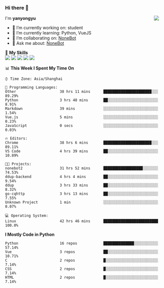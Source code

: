 ### Hi there 👋

<a href="#">
  <img align="right" src="https://github-readme-stats.vercel.app/api?username=yanyongyu&count_private=true&show_icons=true&bg_color=15,f2f7fd,E0EAFC" />
</a>

I'm **yanyongyu**

- 🔭 I’m currently working on: student
- 🌱 I’m currently learning: Python, VueJS
- 👯 I’m collaborating on: [NoneBot](https://github.com/nonebot)
- 💬 Ask me about: [NoneBot](https://github.com/nonebot)

🌟 **My Skills**  
![](https://img.shields.io/badge/-Python-3e74a2?style=flat-square&logo=Python&logoColor=fff)
![](https://img.shields.io/badge/-Vue-4fc08d?style=flat-square&logo=Vue.js&logoColor=fff)
![](https://img.shields.io/badge/-Node.js-339933?style=flat-square&logo=Node.js&logoColor=fff)
![](https://img.shields.io/badge/-Docker-2496ED?style=flat-square&logo=Docker&logoColor=fff)
![](https://img.shields.io/badge/-Linux-000000?style=flat-square&logo=Linux&logoColor=fff)

<!--START_SECTION:waka-->
📊 **This Week I Spent My Time On** 

```text
⌚︎ Time Zone: Asia/Shanghai

💬 Programming Languages: 
Other                    38 hrs 11 mins      ██████████████████████░░░   89.29% 
Python                   3 hrs 48 mins       ██░░░░░░░░░░░░░░░░░░░░░░░   8.91% 
Markdown                 39 mins             ░░░░░░░░░░░░░░░░░░░░░░░░░   1.54% 
Vue.js                   5 mins              ░░░░░░░░░░░░░░░░░░░░░░░░░   0.23% 
JavaScript               0 secs              ░░░░░░░░░░░░░░░░░░░░░░░░░   0.03%

🔥 Editors: 
Chrome                   38 hrs 6 mins       ██████████████████████░░░   89.11% 
VS Code                  4 hrs 39 mins       ██░░░░░░░░░░░░░░░░░░░░░░░   10.89%

🐱‍💻 Projects: 
nonebot2                 31 hrs 52 mins      ██████████████████░░░░░░░   74.53% 
ddup-backend             4 hrs 4 mins        ██░░░░░░░░░░░░░░░░░░░░░░░   9.54% 
ddup                     3 hrs 33 mins       ██░░░░░░░░░░░░░░░░░░░░░░░   8.32% 
go-cqhttp                3 hrs 13 mins       ██░░░░░░░░░░░░░░░░░░░░░░░   7.55% 
Unknown Project          1 min               ░░░░░░░░░░░░░░░░░░░░░░░░░   0.07%

💻 Operating System: 
Linux                    42 hrs 46 mins      █████████████████████████   100.0%

```

**I Mostly Code in Python** 

```text
Python                   16 repos            ██████████████░░░░░░░░░░░   57.14% 
Vue                      3 repos             ██░░░░░░░░░░░░░░░░░░░░░░░   10.71% 
C                        2 repos             █░░░░░░░░░░░░░░░░░░░░░░░░   7.14% 
CSS                      2 repos             █░░░░░░░░░░░░░░░░░░░░░░░░   7.14% 
HTML                     2 repos             █░░░░░░░░░░░░░░░░░░░░░░░░   7.14%

```



<!--END_SECTION:waka-->
